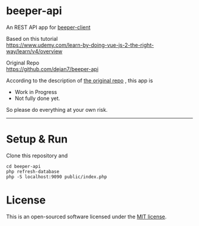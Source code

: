 # beeper-api

An REST API app for [beeper-client](https://github.com/noriyotcp/beeper-client)

Based on this tutorial  
https://www.udemy.com/learn-by-doing-vue-js-2-the-right-way/learn/v4/overview

Original Repo  
https://github.com/dejan7/beeper-api

According to the description of [the original repo](https://github.com/dejan7/beeper-api) , this app is

- Work in Progress
- Not fully done yet.

So please do everything at your own risk.

----

# Setup & Run

Clone this repository and

```
cd beeper-api
php refresh-database
php -S localhost:9090 public/index.php
```

# License
This is an open-sourced software licensed under the [MIT license](http://opensource.org/licenses/MIT).
